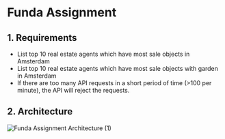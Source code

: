 # Funda Assignment

## 1. Requirements
- List top 10 real estate agents which have most sale objects in Amsterdam
- List top 10 real estate agents which have most sale objects with garden in Amsterdam
- If there are too many API requests in a short period of time (&gt;100 per minute), the API will reject the requests.

## 2. Architecture

![Funda Assignment Architecture (1)](https://user-images.githubusercontent.com/25878234/115166115-b61de480-a0b1-11eb-9b61-cb45901a9bfb.png)

